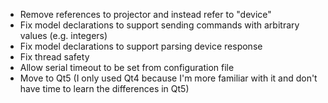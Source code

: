 * Remove references to projector and instead refer to "device"
* Fix model declarations to support sending commands with arbitrary values (e.g. integers)
* Fix model declarations to support parsing device response
* Fix thread safety
* Allow serial timeout to be set from configuration file
* Move to Qt5 (I only used Qt4 because I'm more familiar with it and don't have time to learn the differences in Qt5)
